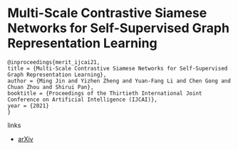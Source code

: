 # Multi-Scale Contrastive Siamese Networks for Self-Supervised Graph Representation Learning

```
@inproceedings{merit_ijcai21,
title = {Multi-Scale Contrastive Siamese Networks for Self-Supervised Graph Representation Learning},
author = {Ming Jin and Yizhen Zheng and Yuan-Fang Li and Chen Gong and Chuan Zhou and Shirui Pan},
booktitle = {Proceedings of the Thirtieth International Joint Conference on Artificial Intelligence (IJCAI)},
year = {2021}
}
```

links
- [arXiv](https://arxiv.org/abs/2105.05682)
